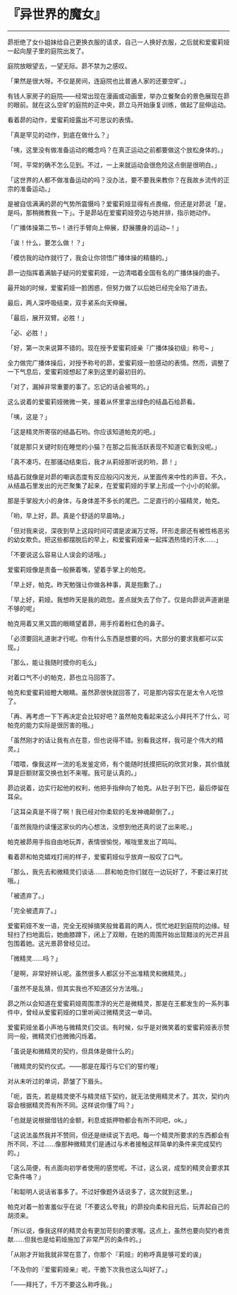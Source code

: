 # 『异世界的魔女』

------

昴拒绝了女仆姐妹给自己更换衣服的请求，自己一人换好衣服，之后就和爱蜜莉娅一起向屋子里的庭院出发了。

庭院放眼望去，一望无际。昴不禁为之感叹。

「果然是很大呀。不仅是房间，连庭院也比普通人家的还要空旷。」

有钱人家房子的庭院——经常出现在漫画或动画里，举办立餐聚会的景色展现在昴的眼前。就在这么空旷的庭院的正中央，昴立马开始康复训练，做起了屈伸运动。

看着昴的动作，爱蜜莉娅露出不可思议的表情。

「真是罕见的动作，到底在做什么？」

「咦，这里没有做准备运动的概念吗？在真正运动之前都要做这个放松身体的。」

「呵，平常的确不怎么见到。不过，一上来就运动会很危险这点倒是很明白。」

「这世界的人都不做准备运动的吗？没办法，要不要我来教你？在我故乡流传的正宗的准备运动。」

是被自信满满的昴的气势所震慑吗？爱蜜莉娅显得有点畏缩，但还是对昴说「是，是吗，那稍微教我一下」。于是昴站在爱蜜莉娅旁边与她并排，指示她动作。

「广播体操第二节~！进行手臂向上伸展，舒展腰身的运动~！」

「诶！什么，要怎么做！？」

「模仿我的动作就行了，我会让你领悟广播体操的精髓的。」

昴一边指挥着满脑子疑问的爱蜜莉娅，一边清唱着全国有名的广播体操的曲子。

最开始的时候，爱蜜莉娅一脸困惑，但努力做了以后她已经完全陷了进去。

最后，两人深呼吸结束，双手紧系向天伸展。

「最后，展开双臂。必胜！」

「必、必胜！」

「好，第一次来说算不错的。现在授予爱蜜莉娅亲『广播体操初级』称号~ 」

全力做完广播体操后，对授予称号的昴，爱蜜莉娅一脸感动的表情。然而，调整了一下气息后，爱蜜莉娅想起了来到这里的最初目的。

「对了，漏掉非常重要的事了。忘记的话会被骂的。」

这么说着的爱蜜莉娅微微一笑，接着从怀里拿出绿色的结晶石给昴看。

「咦，这是？」

「这是精灵所寄宿的结晶石哟。你应该知道帕克的吧。」

「就是那只关键时刻在睡觉的小猫？在那之后我活跃表现不知道它看到没呢。」

「真不凑巧，在那骚动结束后，我才从莉娅那听说的哟，昴！」

结晶石就像是对昴的嘲讽态度有反应般闪闪发光，从里面传来中性的声音。不久，从结晶石里发出的光芒聚集了起来，在爱蜜莉娅的手掌上形成一个小小的轮廓。

那是手掌般大小的身体，与身体差不多长的尾巴。二足直行的小猫精灵，帕克。

「哟，早上好，昴。真是个舒适的早晨呐。」

「但对我来说，深夜到早上这段时间可谓是波澜万丈呀。环形走廊还有被性格恶劣的幼女欺负。把这些都摆脱后的早上，和爱蜜莉娅亲一起挥洒热情的汗水……」

「不要说这么容易让人误会的话哦。」

爱蜜莉娅像是责备一般撅着嘴，望着手掌上的帕克。

「早上好，帕克。昨天勉强让你做各种事，真是抱歉了。」

「早上好，莉娅。我想昨天是我的疏忽。差点就失去了你了。仅是向昴说声道谢是不够的呢」

帕克用着又黑又圆的眼睛望着昴，用手捋着粉红色的鼻子。

「必须要回礼道谢才行呢。你有什么东西是想要的吗，大部分的要求我都可以实现。」

「那么，能让我随时摸你的毛么」

对着口气不小的帕克，昴也立马回答了。

帕克和爱蜜莉娅瞪大眼睛。虽然昴很快就回答了，可是那内容实在是太令人吃惊了。

「再、再考虑一下下再决定会比较好吧？虽然帕克看起来这么小拜托不了什么，可帕克的能力实际是很厉害的哦。」

「虽然刚才的话让我有点在意，但也说得不错。别看我这样，我可是个伟大的精灵。」

「喂喂，像我这样一流的毛发鉴定师，有个能随时抚摸把玩的欣赏对象，其价值就算是巨额财富交换也划不来喔。我可是认真的。」

昴边说着，边实行起他的权利，他把手指伸向了帕克。从肚子到下巴，最后停留在耳朵。

「这耳朵真是不得了啊！我已经对你柔软的毛发神魂颠倒了。」

「虽然我隐约读懂这家伙的内心想法，没想到他还真的说了出来呢。」

帕克被昴用手指自由地玩弄，表情很愉悦，喉咙里发出了鸣叫。

看着昴和帕克嬉戏打闹的样子，爱蜜莉娅似乎放弃一般叹了口气。

「那么，我先去和微精灵们谈话……昴和帕克你们就在一边玩好了，不要过来打扰哦。」

「被遗弃了。」

「完全被遗弃了。」

爱蜜莉娅不发一语，完全无视掉搞笑般耸着肩的两人，慌忙地赶到庭院的边缘。轻轻扫了扫地面后，她曲膝蹲下，闭上了双眼，在她的周围开始出现黯淡的光芒并且包围着她。这光景昴曾经见过。

「微精灵……吗？」

「是啊，非常好辨认呢。虽然很多人都区分不出准精灵和微精灵。」

「虽然不是乱猜，但其实我也不知道区分方法哦。」

昴之所以会知道在爱蜜莉娅周围漂浮的光芒是微精灵，那是在王都发生的一系列事件中，曾经从爱蜜莉娅的口里听闻过微精灵这一单词。

爱蜜莉娅坐着小声地与微精灵们交谈。有时候，似乎是对微笑着的爱蜜莉娅表示赞同一般，微精灵们也微微闪烁着。

「虽说是和微精灵的契约，但具体是做什么的」

「微精灵的契约仪式。——那是在履行与它们的誓约喔」

对从未听过的单词，昴皱了下眉头。

「呃，首先，若是精灵使不与精灵结下契约，就无法使用精灵术了。其次，契约内容会根据精灵而有所不同。这样说你懂了吗？」

「也就是说根据借钱的金额，利息或抵押物都会有所不同吧，ok。」

「这说法虽然我并不赞同，但还是继续说下去吧。每一个精灵所要求的东西都会有所不同，不过……像那种微精灵们是通过与术者接触这样简单的条件来完成契约的。」

「这么简便，有点面向初学者使用的感觉呢。不过，这么说，成型的精灵会要求其它条件咯？」

「和聪明人说话省事多了。不过好像题外话说多了，这次就到这里。」

帕克对着一脸害羞似乎在说「不要这么夸我」的昴投向柔和目光后，玩弄起自己的胡须来。

「所以说，像我这样的精灵会有更加苛刻的要求喔。这点上，虽然也要向契约者贡献……但我也是给莉娅施加了非常严厉的条件的。」

「从刚才开始我就非常在意了，你那个『莉娅』的称呼真是够可爱的诶」

「不及你的『爱蜜莉娅亲』呢，干脆下次我也这么叫好了。」

「——拜托了，千万不要这么称呼我。」

